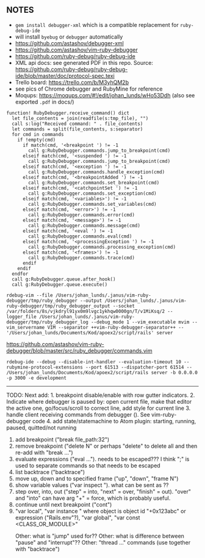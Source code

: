 ## NOTES

* `gem install debugger-xml` which is a compatible replacement for `ruby-debug-ide`
* will install `byebug` or `debugger` automatically
* https://github.com/astashov/debugger-xml
* https://github.com/astashov/vim-ruby-debugger
* https://github.com/ruby-debug/ruby-debug-ide
* XML api docs: see generated PDF in this repo. Source: https://github.com/ruby-debug/ruby-debug-ide/blob/master/doc/protocol-spec.texi
* Trello board: https://trello.com/b/M3yhQM2b
* see pics of Chrome debugger and RubyMine for reference
* Moqups: https://moqups.com/#!/edit/johan_lunds/wHo53Ddh (also see exported `.pdf` in docs/)

```
function! RubyDebugger.receive_command() dict
  let file_contents = join(readfile(s:tmp_file), "")
  call s:log("Received command: " . file_contents)
  let commands = split(file_contents, s:separator)
  for cmd in commands
    if !empty(cmd)
      if match(cmd, '<breakpoint ') != -1
        call g:RubyDebugger.commands.jump_to_breakpoint(cmd)
      elseif match(cmd, '<suspended ') != -1
        call g:RubyDebugger.commands.jump_to_breakpoint(cmd)
      elseif match(cmd, '<exception ') != -1
        call g:RubyDebugger.commands.handle_exception(cmd)
      elseif match(cmd, '<breakpointAdded ') != -1
        call g:RubyDebugger.commands.set_breakpoint(cmd)
      elseif match(cmd, '<catchpointSet ') != -1
        call g:RubyDebugger.commands.set_exception(cmd)
      elseif match(cmd, '<variables>') != -1
        call g:RubyDebugger.commands.set_variables(cmd)
      elseif match(cmd, '<error>') != -1
        call g:RubyDebugger.commands.error(cmd)
      elseif match(cmd, '<message>') != -1
        call g:RubyDebugger.commands.message(cmd)
      elseif match(cmd, '<eval ') != -1
        call g:RubyDebugger.commands.eval(cmd)
      elseif match(cmd, '<processingException ') != -1
        call g:RubyDebugger.commands.processing_exception(cmd)
      elseif match(cmd, '<frames>') != -1
        call g:RubyDebugger.commands.trace(cmd)
      endif
    endif
  endfor
  call g:RubyDebugger.queue.after_hook()
  call g:RubyDebugger.queue.execute()
```
  
```
rdebug-vim --file /Users/johan_lunds/.janus/vim-ruby-debugger/tmp/ruby_debugger --output /Users/johan_lunds/.janus/vim-ruby-debugger/tmp/ruby_debugger_output --socket /var/folders/8s/vjkdryl91yx0m9lvgc1ykhqw0000gn/T/v1MiKsq/2 --logger_file /Users/johan_lunds/.janus/vim-ruby-debugger/tmp/ruby_debugger_log --debug_mode 1 --vim_executable mvim --vim_servername VIM --separator ++vim-ruby-debugger-separator++ -- '/Users/johan_lunds/Documents/Kod/apoex2/script/rails' server
```
  
https://github.com/astashov/vim-ruby-debugger/blob/master/src/ruby_debugger/commands.vim

```
rdebug-ide --debug --disable-int-handler --evaluation-timeout 10 --rubymine-protocol-extensions --port 61513 --dispatcher-port 61514 -- /Users/johan_lunds/Documents/Kod/apoex2/script/rails server -b 0.0.0.0 -p 3000 -e development
```

---

TODO: Next add:
       1. breakpoint disable/enable with row gutter indicators.
       2. Indicate where debugger is paused by: open current file, make that editor the active one, go/focus/scroll to correct line, add style for current line
       3. handle client receiving commands from debugger (<breakpoint file="/Users/johan_lunds/Documents/Kod/apoex2/app/controllers/care/authentication_controller.rb" line="18" threadId="1"/>). See vim-ruby-debugger code
       4. add state/statemachine to Atom plugin: starting, running, paused, quitted/not running

1. add breakpoint ("break file_path:32")
2. remove breakpoint ("delete N" or perhaps "delete" to delete all and then re-add with "break ...")
3. evaluate expressions ("eval ..."). needs to be escaped??? I think ";" is used to separate commands so that needs to be escaped
4. list backtrace ("backtrace") 
5. move up, down and to specified frame ("up", "down", "frame N")
6. show variable values ("var inspect <XYZ>"). what can be sent as <XYZ>??
7. step over, into, out ("step" = into, "next" = over, "finish" = out). "over" and "into" can have arg "+" = force, which is probably useful.
8. continue until next breakpoint ("cont")
9. "var local", "var instance <OBJECT>" where object is object id "+0x123abc" or expression ("Rails.env"?), "var global", "var const <CLASS_OR_MODULE>"

Other: what is "jump" used for??
Other: what is difference between "pause" and "interrupt"??
Other: "thread ..." commands (use together with "backtrace")
